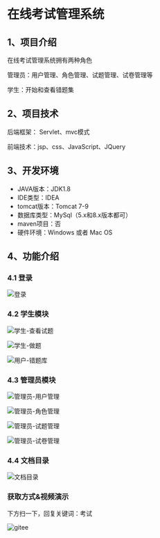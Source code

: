 # 在线考试管理系统


## 1、项目介绍

在线考试管理系统拥有两种角色

管理员：用户管理、角色管理、试题管理、试卷管理等

学生：开始和查看错题集


## 2、项目技术

后端框架： Servlet、mvc模式

前端技术：jsp、css、JavaScript、JQuery

## 3、开发环境

- JAVA版本：JDK1.8
- IDE类型：IDEA
- tomcat版本：Tomcat 7-9
- 数据库类型：MySql（5.x和8.x版本都可） 
- maven项目：否
- 硬件环境：Windows 或者 Mac OS


## 4、功能介绍

### 4.1 登录

![登录](https://project-images-1256969109.cos.ap-chongqing.myqcloud.com/Typora-Images/202208131828949.jpg)

### 4.2 学生模块

![学生-查看试题](https://project-images-1256969109.cos.ap-chongqing.myqcloud.com/Typora-Images/202208131828221.jpg)

![学生-做题](https://project-images-1256969109.cos.ap-chongqing.myqcloud.com/Typora-Images/202208131828244.jpg)

![用户-错题库](https://project-images-1256969109.cos.ap-chongqing.myqcloud.com/Typora-Images/202208131828390.jpg)

### 4.3 管理员模块

![管理员-用户管理](https://project-images-1256969109.cos.ap-chongqing.myqcloud.com/Typora-Images/202208131828719.jpg)

![管理员-角色管理](https://project-images-1256969109.cos.ap-chongqing.myqcloud.com/Typora-Images/202208131828730.jpg)

![管理员-试题管理](https://project-images-1256969109.cos.ap-chongqing.myqcloud.com/Typora-Images/202208131828258.jpg)

![管理员-试卷管理](https://project-images-1256969109.cos.ap-chongqing.myqcloud.com/Typora-Images/202208131828411.jpg)

### 4.4 文档目录

![文档目录](https://project-images-1256969109.cos.ap-chongqing.myqcloud.com/Typora-Images/202208131829750.jpg)

### 获取方式&视频演示

下方扫一下，回复关键词：考试

![gitee](https://project-images-1256969109.cos.ap-chongqing.myqcloud.com/Typora-Images/202309291447341.png)
